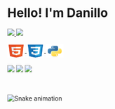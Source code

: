 # Hello! I'm Danillo

<div>
  <a href="https://beacons.ai/danilloboing">
  <img height="180em" src="https://github-readme-stats.vercel.app/api?username=danilloboing&show_icons=true&theme=dark&include_all_commits=true&count_private=true"/>
  <img height="180em" src="https://github-readme-stats.vercel.app/api/top-langs/?username=danilloboing&layout=compact&langs_count=16&theme=dark"/>
</div>
  
<div style="display: inline_block"><br>
    <img align="center" alt="Rafa-HTML" height="30" width="40" src="https://raw.githubusercontent.com/devicons/devicon/master/icons/html5/html5-original.svg">
    <img align="center" alt="Rafa-CSS" height="30" width="40" src="https://raw.githubusercontent.com/devicons/devicon/master/icons/css3/css3-original.svg">
    <img align="center" alt="Rafa-Python" height="30" width="40" src="https://raw.githubusercontent.com/devicons/devicon/master/icons/python/python-original.svg">
</div>
  <br>
<div>
  <a href = "mailto:danillo.boing.souza@gmail.com"><img src="https://img.shields.io/badge/-Gmail-%23333?style=for-the-badge&logo=gmail&logoColor=white" target="_blank"></a>
  <a href="https://www.linkedin.com/in/danilloboing/" target="_blank"><img src="https://img.shields.io/badge/-LinkedIn-%230077B5?style=for-the-badge&logo=linkedin&logoColor=white" target="_blank"></a>   
  <link href = "https://wa.me/4791131104"><img src=https://img.shields.io/badge/WhatsApp-25D366?style=for-the-badge&logo=whatsapp&logoColor=white
 </div>
  <br>
  <br>
  <br>

![Snake animation](https://github.com/danilloboing/danilloboing/blob/output/github-contribution-grid-snake.svg)
  
